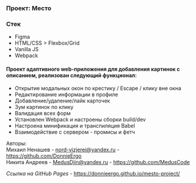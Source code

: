 ### Проект: Место

### Стек

* Figma
* HTML/CSS > Flexbox/Grid
* Vanilla JS
* Webpack

#### Проект адаптивного web-приложения для добавления картинок с описанием, реализован следующий функционал:
- Открытие модальных окон по крестику / Escape / клику вне окна
- Редактирование информации в профиле
- Добавление/удаление/лайк карточек
- Зум картинок по клику
- Валидация всех форм
- Установлен Webpack и настроены сборки build/dev
- Настроена минификация и транспиляция Babel
- Взаимодействие с сервером - промисы и фетч

Авторы:  
Михаил Ненашев - nord-vizjerei@yandex.ru - https://github.com/DonnieErgo  
Никита Андреев - MedusDjin@yandex.ru - https://github.com/MedusCode  

*Ссылка на GitHub Pages -* https://donnieergo.github.io/mesto-project/
